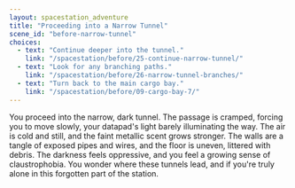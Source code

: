 ```yaml
---
layout: spacestation_adventure
title: "Proceeding into a Narrow Tunnel"
scene_id: "before-narrow-tunnel"
choices:
  - text: "Continue deeper into the tunnel."
    link: "/spacestation/before/25-continue-narrow-tunnel/"
  - text: "Look for any branching paths."
    link: "/spacestation/before/26-narrow-tunnel-branches/"
  - text: "Turn back to the main cargo bay."
    link: "/spacestation/before/09-cargo-bay-7/"
---
```


You proceed into the narrow, dark tunnel. The passage is cramped, forcing you to move slowly, your datapad's light barely illuminating the way. The air is cold and still, and the faint metallic scent grows stronger. The walls are a tangle of exposed pipes and wires, and the floor is uneven, littered with debris. The darkness feels oppressive, and you feel a growing sense of claustrophobia. You wonder where these tunnels lead, and if you're truly alone in this forgotten part of the station.
